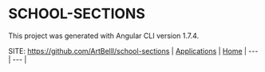 # SCHOOL-SECTIONS

 This project was generated with Angular CLI version 1.7.4.

 SITE: https://github.com/ArtBelll/school-sections
 | [Applications](https://portable-linux-apps.github.io/apps.html) | [Home](https://portable-linux-apps.github.io)
 | --- | --- |
